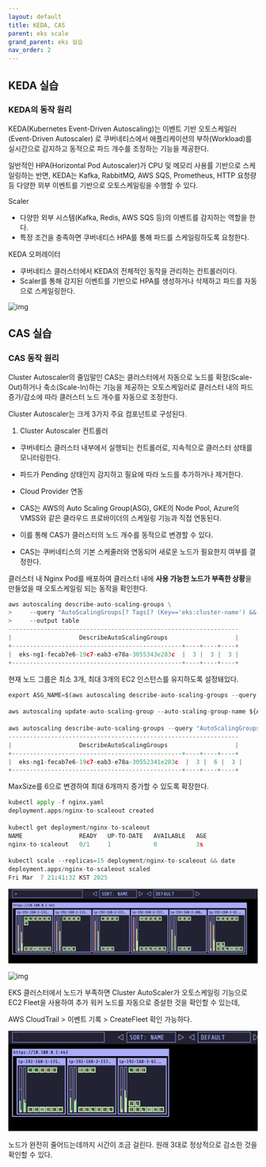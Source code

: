 ```yaml
---
layout: default
title: KEDA, CAS
parent: eks scale
grand_parent: eks 실습
nav_order: 2
---
```


##  KEDA 실습

### KEDA의 동작 원리

KEDA(Kubernetes Event-Driven Autoscaling)는 이벤트 기반 오토스케일러(Event-Driven Autoscaler) 로
쿠버네티스에서 애플리케이션의 부하(Workload)를 실시간으로 감지하고 동적으로 파드 개수를 조정하는 기능을 제공한다.

일반적인 HPA(Horizontal Pod Autoscaler)가 CPU 및 메모리 사용률 기반으로 스케일링하는 반면,
KEDA는 Kafka, RabbitMQ, AWS SQS, Prometheus, HTTP 요청량 등 다양한 외부 이벤트를 기반으로 오토스케일링을 수행할 수 있다.

 

Scaler

- 다양한 외부 시스템(Kafka, Redis, AWS SQS 등)의 이벤트를 감지하는 역할을 한다.
- 특정 조건을 충족하면 쿠버네티스 HPA를 통해 파드를 스케일링하도록 요청한다.

KEDA 오퍼레이터

- 쿠버네티스 클러스터에서 KEDA의 전체적인 동작을 관리하는 컨트롤러이다.
- Scaler를 통해 감지된 이벤트를 기반으로 HPA를 생성하거나 삭제하고 파드를 자동으로 스케일링한다.

 

![img](/img/05_04.png)



 

## CAS 실습

### CAS 동작 원리

Cluster Autoscaler의 줄임말인 CAS는 클러스터에서 자동으로 노드를 확장(Scale-Out)하거나 축소(Scale-In)하는 기능을 제공하는 오토스케일러로 클러스터 내의 파드 증가/감소에 따라 클러스터 노드 개수를 자동으로 조정한다.

 

Cluster Autoscaler는 크게 3가지 주요 컴포넌트로 구성된다.

 

1. Cluster Autoscaler 컨트롤러

- 쿠버네티스 클러스터 내부에서 실행되는 컨트롤러로, 지속적으로 클러스터 상태를 모니터링한다.
- 파드가 Pending 상태인지 감지하고 필요에 따라 노드를 추가하거나 제거한다.
- Cloud Provider 연동

- CAS는 AWS의 Auto Scaling Group(ASG), GKE의 Node Pool, Azure의 VMSS와 같은 클라우드 프로바이더의 스케일링 기능과 직접 연동된다.
- 이를 통해 CAS가 클러스터의 노드 개수를 동적으로 변경할 수 있다.

- CAS는 쿠버네티스의 기본 스케줄러와 연동되어 새로운 노드가 필요한지 여부를 결정한다.

 

클러스터 내 Nginx Pod를 배포하여 클러스터 내에 **사용 가능한 노드가 부족한 상황**을 만들었을 때 오토스케일링 되는 동작을 확인한다.

```python
aws autoscaling describe-auto-scaling-groups \
>     --query "AutoScalingGroups[? Tags[? (Key=='eks:cluster-name') && Value=='myeks']].[AutoScalingGroupName, MinSize, MaxSize,DesiredCapacity]" \
>     --output table
-----------------------------------------------------------------
|                   DescribeAutoScalingGroups                   |
+------------------------------------------------+----+----+----+
|  eks-ng1-fecab7e6-19c7-eab3-e78a-3055343e283c  |  3 |  3 |  3 |
+------------------------------------------------+----+----+----+
```

 

현재 노드 그룹은 최소 3개, 최대 3개의 EC2 인스턴스를 유지하도록 설정돼있다.

 

```python
export ASG_NAME=$(aws autoscaling describe-auto-scaling-groups --query "AutoScalingGroups[? Tags[? (Key=='eks:cluster-name') && Value=='myeks']].AutoScalingGroupName" --output text)
 
aws autoscaling update-auto-scaling-group --auto-scaling-group-name ${ASG_NAME} --min-size 3 --desired-capacity 3 --max-size 6
 
aws autoscaling describe-auto-scaling-groups --query "AutoScalingGroups[? Tags[? (Key=='eks:cluster-name') && Value=='myeks']].[AutoScalingGroupName, MinSize, MaxSize,DesiredCapacity]" --output table
-----------------------------------------------------------------
|                   DescribeAutoScalingGroups                   |
+------------------------------------------------+----+----+----+
|  eks-ng1-fecab7e6-19c7-eab3-e78a-30552341e283c  |  3 |  6 |  3 |
+------------------------------------------------+----+----+----+
```

 

MaxSize를 6으로 변경하여 최대 6개까지 증가할 수 있도록 확장한다.

 

```python
kubectl apply -f nginx.yaml
deployment.apps/nginx-to-scaleout created
 
kubectl get deployment/nginx-to-scaleout
NAME                READY   UP-TO-DATE   AVAILABLE   AGE
nginx-to-scaleout   0/1     1            0           3s
 
kubectl scale --replicas=15 deployment/nginx-to-scaleout && date
deployment.apps/nginx-to-scaleout scaled
Fri Mar  7 21:41:32 KST 2025
```





![img](/img/05_05.png)



![img](/img/05_06.png)



 

EKS 클러스터에서 노드가 부족하면 Cluster AutoScaler가 오토스케일링 기능으로 EC2 Fleet을 사용하여 추가 워커 노드를 자동으로 증설한 것을 확인할 수 있는데,

AWS CloudTrail > 이벤트 기록 > CreateFleet 확인 가능하다.



![img](/img/05_07.png)



 

노드가 완전히 줄어드는데까지 시간이 조금 걸린다. 원래 3대로 정상적으로 감소한 것을 확인할 수 있다.
